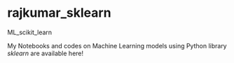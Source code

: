 # rajkumar_sklearn
ML_scikit_learn

My Notebooks and codes on Machine Learning models using Python library *sklearn* are available here!
